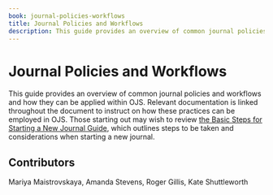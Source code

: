 ```yaml
---
book: journal-policies-workflows
title: Journal Policies and Workflows
description: This guide provides an overview of common journal policies and workflows and how they can be applied within OJS.
---
```


# Journal Policies and Workflows

This guide provides an overview of common journal policies and workflows and how they can be applied within OJS. Relevant documentation is linked throughout the document to instruct on how these practices can be employed in OJS. Those starting out may wish to review [the Basic Steps for Starting a New Journal Guide](/starting-a-journal/), which outlines steps to be taken and considerations when starting a new journal.

## Contributors

Mariya Maistrovskaya, Amanda Stevens, Roger Gillis, Kate Shuttleworth
